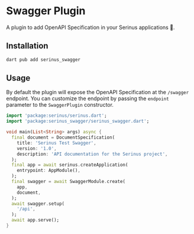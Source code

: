 # Swagger Plugin

A plugin to add OpenAPI Specification in your Serinus applications 🐤.

## Installation

```bash
dart pub add serinus_swagger
```

## Usage

By default the plugin will expose the OpenAPI Specification at the `/swagger` endpoint. You can customize the endpoint by passing the `endpoint` parameter to the `SwaggerPlugin` constructor.

```dart
import 'package:serinus/serinus.dart';
import 'package:serinus_swagger/serinus_swagger.dart';

void main(List<String> args) async {
  final document = DocumentSpecification(
    title: 'Serinus Test Swagger',
    version: '1.0',
    description: 'API documentation for the Serinus project',
  );
  final app = await serinus.createApplication(
    entrypoint: AppModule(),
  );
  final swagger = await SwaggerModule.create(
    app, 
    document,
  );
  await swagger.setup(
    '/api',
  );
  await app.serve();
}
```
